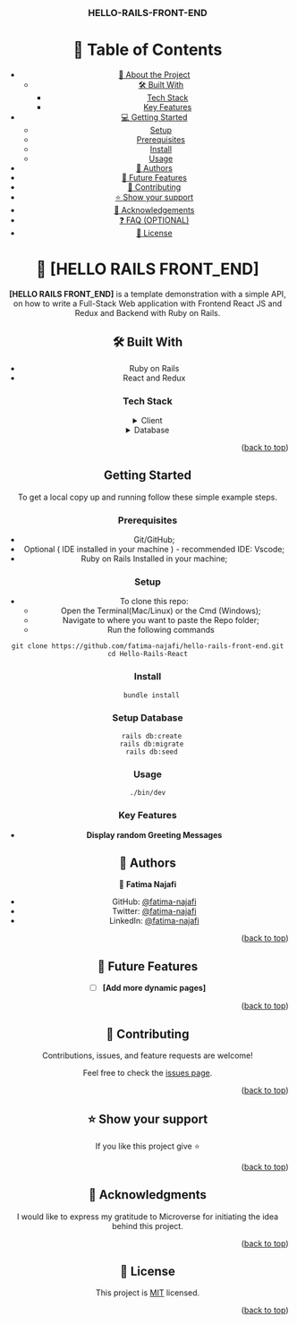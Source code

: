 <a name="readme-top"></a>

<div align="center">
  <!-- You are encouraged to replace this logo with your own! Otherwise you can also remove it. -->
  <br/>

  <h3><b>HELLO-RAILS-FRONT-END</b></h3>


<!-- TABLE OF CONTENTS -->

# 📗 Table of Contents

- [📖 About the Project](#about-project)
  - [🛠 Built With](#built-with)
    - [Tech Stack](#tech-stack)
    - [Key Features](#key-features)
- [💻 Getting Started](#getting-started)
  - [Setup](#setup)
  - [Prerequisites](#prerequisites)
  - [Install](#install)
  - [Usage](#usage)
- [👥 Authors](#authors)
- [🔭 Future Features](#future-features)
- [🤝 Contributing](#contributing)
- [⭐️ Show your support](#support)
- [🙏 Acknowledgements](#acknowledgements)
- [❓ FAQ (OPTIONAL)](#faq)
- [📝 License](#license)

<!-- PROJECT DESCRIPTION -->

# 📖 [HELLO RAILS FRONT_END] <a name="about-project"></a>

**[HELLO RAILS FRONT_END]** is a template demonstration with a simple API, on how to write a Full-Stack Web application with Frontend React JS and Redux and Backend with Ruby on Rails.

## 🛠 Built With <a name="built-with"></a>

- Ruby on Rails
- React and Redux

### Tech Stack <a name="tech-stack"></a>

<details>
  <summary>Client</summary>
  <ul>
    <li>Ruby on Rails</li>
    <li>React and Redux</li>
  </ul>
</details>

<details>
<summary>Database</summary>
  <ul>
    <li>PostgreSQL</li>
  </ul>
</details>


<p align="right">(<a href="#readme-top">back to top</a>)</p>


## Getting Started

To get a local copy up and running follow these simple example steps.

### Prerequisites

- Git/GitHub;
- Optional ( IDE installed in your machine ) - recommended IDE: Vscode;
- Ruby on Rails Installed in your machine;

### Setup

- To clone this repo:
  - Open the Terminal(Mac/Linux) or the Cmd (Windows);
  - Navigate to where you want to paste the Repo folder;
  - Run the following commands
```
git clone https://github.com/fatima-najafi/hello-rails-front-end.git
cd Hello-Rails-React
```


### Install
```
  bundle install
```

### Setup Database
```
  rails db:create
  rails db:migrate
  rails db:seed
```

### Usage
```
./bin/dev

```

<!-- Features -->

### Key Features <a name="key-features"></a>

- **Display random Greeting Messages**

<!-- AUTHORS -->

## 👥 Authors <a name="authors"></a>

👤 **Fatima Najafi**

- GitHub: [@fatima-najafi](https://github.com/fatima-najafi)
- Twitter: [@fatima-najafi](https://twitter.com/FatimaNajafi6)
- LinkedIn: [@fatima-najafi](https://www.linkedin.com/in/fatima-najafi/)


<p align="right">(<a href="#readme-top">back to top</a>)</p>

<!-- FUTURE FEATURES -->

## 🔭 Future Features <a name="future-features"></a>

- [ ] **[Add more dynamic pages]**

<p align="right">(<a href="#readme-top">back to top</a>)</p>

<!-- CONTRIBUTING -->

## 🤝 Contributing <a name="contributing"></a>

Contributions, issues, and feature requests are welcome!

Feel free to check the [issues page](../../issues/).

<p align="right">(<a href="#readme-top">back to top</a>)</p>

<!-- SUPPORT -->

## ⭐️ Show your support <a name="support"></a>


If you like this project give ⭐️

<p align="right">(<a href="#readme-top">back to top</a>)</p>

<!-- ACKNOWLEDGEMENTS -->

## 🙏 Acknowledgments <a name="acknowledgements"></a>

I would like to express my gratitude to Microverse for initiating the idea behind this project.

<p align="right">(<a href="#readme-top">back to top</a>)</p>

<!-- LICENSE -->

## 📝 License <a name="license"></a>

This project is [MIT](./LICENSE) licensed.

<p align="right">(<a href="#readme-top">back to top</a>)</p>